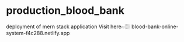 # production_blood_bank
deployment of mern stack application
Visit here👉🏼 blood-bank-online-system-f4c288.netlify.app

